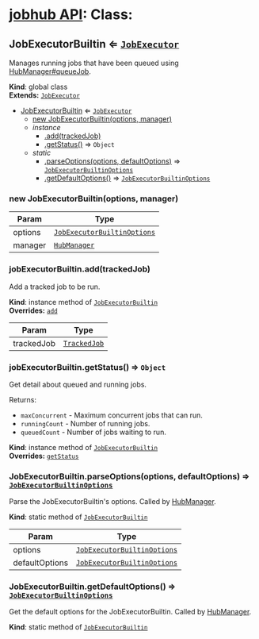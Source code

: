 # [jobhub API](README.md): Class:

<a name="JobExecutorBuiltin"></a>

## JobExecutorBuiltin ⇐ <code>[JobExecutor](JobExecutor.md#JobExecutor)</code>
Manages running jobs that have been queued using [HubManager#queueJob](HubManager.md#HubManager+queueJob).

**Kind**: global class  
**Extends:** <code>[JobExecutor](JobExecutor.md#JobExecutor)</code>  

* [JobExecutorBuiltin](JobExecutorBuiltin.md#JobExecutorBuiltin) ⇐ <code>[JobExecutor](JobExecutor.md#JobExecutor)</code>
    * [new JobExecutorBuiltin(options, manager)](JobExecutorBuiltin.md#JobExecutorBuiltin)
    * _instance_
        * [.add(trackedJob)](JobExecutorBuiltin.md#JobExecutorBuiltin+add)
        * [.getStatus()](JobExecutorBuiltin.md#JobExecutorBuiltin+getStatus) ⇒ <code>Object</code>
    * _static_
        * [.parseOptions(options, defaultOptions)](JobExecutorBuiltin.md#JobExecutorBuiltin.parseOptions) ⇒ <code>[JobExecutorBuiltinOptions](JobExecutorBuiltinOptions.md#JobExecutorBuiltinOptions)</code>
        * [.getDefaultOptions()](JobExecutorBuiltin.md#JobExecutorBuiltin.getDefaultOptions) ⇒ <code>[JobExecutorBuiltinOptions](JobExecutorBuiltinOptions.md#JobExecutorBuiltinOptions)</code>

<a name="new_JobExecutorBuiltin_new"></a>

### new JobExecutorBuiltin(options, manager)

| Param | Type |
| --- | --- |
| options | <code>[JobExecutorBuiltinOptions](JobExecutorBuiltinOptions.md#JobExecutorBuiltinOptions)</code> | 
| manager | <code>[HubManager](HubManager.md#HubManager)</code> | 

<a name="JobExecutorBuiltin+add"></a>

### jobExecutorBuiltin.add(trackedJob)
Add a tracked job to be run.

**Kind**: instance method of <code>[JobExecutorBuiltin](JobExecutorBuiltin.md#JobExecutorBuiltin)</code>  
**Overrides:** <code>[add](JobExecutor.md#JobExecutor+add)</code>  

| Param | Type |
| --- | --- |
| trackedJob | <code>[TrackedJob](TrackedJob.md#TrackedJob)</code> | 

<a name="JobExecutorBuiltin+getStatus"></a>

### jobExecutorBuiltin.getStatus() ⇒ <code>Object</code>
Get detail about queued and running jobs.

Returns:
* `maxConcurrent` - Maximum concurrent jobs that can run.
* `runningCount` - Number of running jobs.
* `queuedCount` - Number of jobs waiting to run.

**Kind**: instance method of <code>[JobExecutorBuiltin](JobExecutorBuiltin.md#JobExecutorBuiltin)</code>  
**Overrides:** <code>[getStatus](JobExecutor.md#JobExecutor+getStatus)</code>  
<a name="JobExecutorBuiltin.parseOptions"></a>

### JobExecutorBuiltin.parseOptions(options, defaultOptions) ⇒ <code>[JobExecutorBuiltinOptions](JobExecutorBuiltinOptions.md#JobExecutorBuiltinOptions)</code>
Parse the JobExecutorBuiltin's options. Called by [HubManager](HubManager.md#HubManager).

**Kind**: static method of <code>[JobExecutorBuiltin](JobExecutorBuiltin.md#JobExecutorBuiltin)</code>  

| Param | Type |
| --- | --- |
| options | <code>[JobExecutorBuiltinOptions](JobExecutorBuiltinOptions.md#JobExecutorBuiltinOptions)</code> | 
| defaultOptions | <code>[JobExecutorBuiltinOptions](JobExecutorBuiltinOptions.md#JobExecutorBuiltinOptions)</code> | 

<a name="JobExecutorBuiltin.getDefaultOptions"></a>

### JobExecutorBuiltin.getDefaultOptions() ⇒ <code>[JobExecutorBuiltinOptions](JobExecutorBuiltinOptions.md#JobExecutorBuiltinOptions)</code>
Get the default options for the JobExecutorBuiltin. Called by [HubManager](HubManager.md#HubManager).

**Kind**: static method of <code>[JobExecutorBuiltin](JobExecutorBuiltin.md#JobExecutorBuiltin)</code>  
